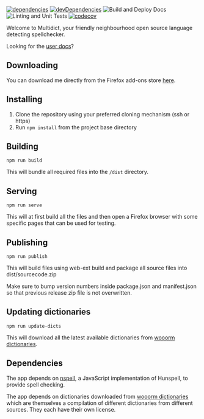 [![dependencies](https://david-dm.org/grayedfox/multidict/status.svg)](https://david-dm.org/grayedfox/multidict)
[![devDependencies](https://david-dm.org/grayedfox/multidict/dev-status.svg)](https://david-dm.org/grayedfox/multidict?type=dev)
![Build and Deploy Docs](https://github.com/GrayedFox/multidict/workflows/Build%20and%20Deploy%20Docs/badge.svg)
![Linting and Unit Tests](https://github.com/GrayedFox/multidict/workflows/Linting%20and%20Unit%20Tests/badge.svg)
[![codecov](https://codecov.io/gh/GrayedFox/multidict/branch/master/graph/badge.svg)](https://codecov.io/gh/GrayedFox/multidict)

Welcome to Multidict, your friendly neighbourhood open source language detecting spellchecker.

Looking for the [user docs][2]?

## Downloading

You can download me directly from the Firefox add-ons store [here][3].

## Installing

1. Clone the repository using your preferred cloning mechanism (ssh or https)
2. Run `npm install` from the project base directory

## Building

`npm run build`

This will bundle all required files into the `/dist` directory.

## Serving

`npm run serve`

This will at first build all the files and then open a Firefox browser with some specific pages that
can be used for testing.

## Publishing

`npm run publish`

This will build files using web-ext build and package all source files into dist/sourcecode.zip

Make sure to bump version numbers inside package.json and manifest.json so that previous release zip
file is not overwritten.

## Updating dictionaries

`npm run update-dicts`

This will download all the latest available dictionaries from [wooorm dictionaries][1].

## Dependencies

The app depends on [nspell][0], a JavaScript implementation of Hunspell, to provide spell checking.

The app depends on dictionaries downloaded from [wooorm dictionaries][1] which are themselves a
compilation of different dictionaries from different sources. They each have their own license.

 [0]: https://github.com/wooorm/nspell
 [1]: https://github.com/wooorm/dictionaries/
 [2]: https://grayedfox.github.io/multidict/
 [3]: https://addons.mozilla.org/en-US/firefox/addon/multidict/?src=search
